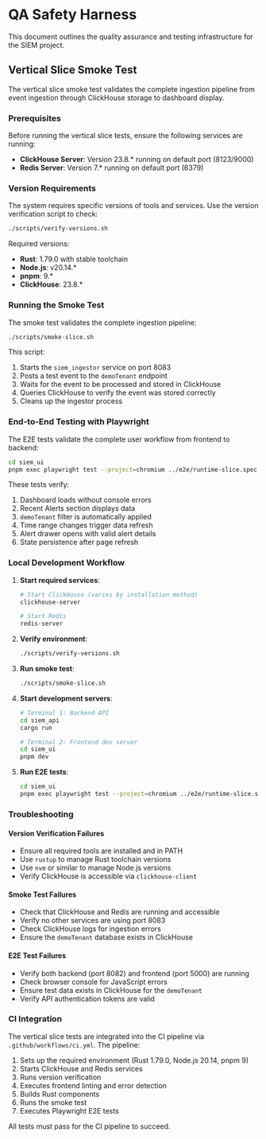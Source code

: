 # QA Safety Harness

This document outlines the quality assurance and testing infrastructure for the SIEM project.

## Vertical Slice Smoke Test

The vertical slice smoke test validates the complete ingestion pipeline from event ingestion through ClickHouse storage to dashboard display.

### Prerequisites

Before running the vertical slice tests, ensure the following services are running:

- **ClickHouse Server**: Version 23.8.* running on default port (8123/9000)
- **Redis Server**: Version 7.* running on default port (6379)

### Version Requirements

The system requires specific versions of tools and services. Use the version verification script to check:

```bash
./scripts/verify-versions.sh
```

Required versions:
- **Rust**: 1.79.0 with stable toolchain
- **Node.js**: v20.14.*
- **pnpm**: 9.*
- **ClickHouse**: 23.8.*

### Running the Smoke Test

The smoke test validates the complete ingestion pipeline:

```bash
./scripts/smoke-slice.sh
```

This script:
1. Starts the `siem_ingestor` service on port 8083
2. Posts a test event to the `demoTenant` endpoint
3. Waits for the event to be processed and stored in ClickHouse
4. Queries ClickHouse to verify the event was stored correctly
5. Cleans up the ingestor process

### End-to-End Testing with Playwright

The E2E tests validate the complete user workflow from frontend to backend:

```bash
cd siem_ui
pnpm exec playwright test --project=chromium ../e2e/runtime-slice.spec.ts
```

These tests verify:
1. Dashboard loads without console errors
2. Recent Alerts section displays data
3. `demoTenant` filter is automatically applied
4. Time range changes trigger data refresh
5. Alert drawer opens with valid alert details
6. State persistence after page refresh

### Local Development Workflow

1. **Start required services**:
   ```bash
   # Start ClickHouse (varies by installation method)
   clickhouse-server
   
   # Start Redis
   redis-server
   ```

2. **Verify environment**:
   ```bash
   ./scripts/verify-versions.sh
   ```

3. **Run smoke test**:
   ```bash
   ./scripts/smoke-slice.sh
   ```

4. **Start development servers**:
   ```bash
   # Terminal 1: Backend API
   cd siem_api
   cargo run
   
   # Terminal 2: Frontend dev server
   cd siem_ui
   pnpm dev
   ```

5. **Run E2E tests**:
   ```bash
   cd siem_ui
   pnpm exec playwright test --project=chromium ../e2e/runtime-slice.spec.ts
   ```

### Troubleshooting

#### Version Verification Failures
- Ensure all required tools are installed and in PATH
- Use `rustup` to manage Rust toolchain versions
- Use `nvm` or similar to manage Node.js versions
- Verify ClickHouse is accessible via `clickhouse-client`

#### Smoke Test Failures
- Check that ClickHouse and Redis are running and accessible
- Verify no other services are using port 8083
- Check ClickHouse logs for ingestion errors
- Ensure the `demoTenant` database exists in ClickHouse

#### E2E Test Failures
- Verify both backend (port 8082) and frontend (port 5000) are running
- Check browser console for JavaScript errors
- Ensure test data exists in ClickHouse for the `demoTenant`
- Verify API authentication tokens are valid

### CI Integration

The vertical slice tests are integrated into the CI pipeline via `.github/workflows/ci.yml`. The pipeline:

1. Sets up the required environment (Rust 1.79.0, Node.js 20.14, pnpm 9)
2. Starts ClickHouse and Redis services
3. Runs version verification
4. Executes frontend linting and error detection
5. Builds Rust components
6. Runs the smoke test
7. Executes Playwright E2E tests

All tests must pass for the CI pipeline to succeed.
